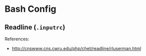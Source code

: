 # Bash Config

## Readline (`.inputrc`)

References:
* http://cnswww.cns.cwru.edu/php/chet/readline/rluserman.html

